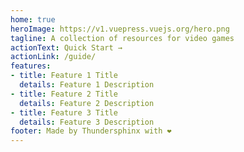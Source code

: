 ```yaml
---
home: true
heroImage: https://v1.vuepress.vuejs.org/hero.png
tagline: A collection of resources for video games
actionText: Quick Start →
actionLink: /guide/
features:
- title: Feature 1 Title
  details: Feature 1 Description
- title: Feature 2 Title
  details: Feature 2 Description
- title: Feature 3 Title
  details: Feature 3 Description
footer: Made by Thundersphinx with ❤️
---
```

